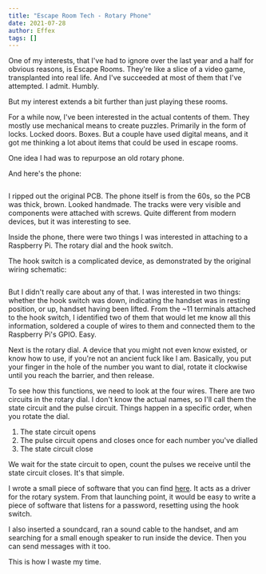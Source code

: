 ```yaml
---
title: "Escape Room Tech - Rotary Phone"
date: 2021-07-28
author: Effex
tags: []
---
```


One of my interests, that I've had to ignore over the last year and a half for obvious reasons, is Escape Rooms. They're like a slice of a video game, transplanted into real life. And I've succeeded at most of them that I've attempted. I admit. Humbly.

But my interest extends a bit further than just playing these rooms.

For a while now, I've been interested in the actual contents of them. They mostly use mechanical means to create puzzles. Primarily in the form of locks. Locked doors. Boxes. But a couple have used digital means, and it got me thinking a lot about items that could be used in escape rooms.

One idea I had was to repurpose an old rotary phone.

And here's the phone:

<image>

I ripped out the original PCB. The phone itself is from the 60s, so the PCB was thick, brown. Looked handmade. The tracks were very visible and components were attached with screws. Quite different from modern devices, but it was interesting to see.

Inside the phone, there were two things I was interested in attaching to a Raspberry Pi. The rotary dial and the hook switch.

The hook switch is a complicated device, as demonstrated by the original wiring schematic:

<image>

But I didn't really care about any of that. I was interested in two things: whether the hook switch was down, indicating the handset was in resting position, or up, handset having been lifted. From the ~11 terminals attached to the hook switch, I identified two of them that would let me know all this information, soldered a couple of wires to them and connected them to the Raspberry Pi's GPIO. Easy.

Next is the rotary dial. A device that you might not even know existed, or know how to use, if you're not an ancient fuck like I am. Basically, you put your finger in the hole of the number you want to dial, rotate it clockwise until you reach the barrier, and then release.

To see how this functions, we need to look at the four wires. There are two circuits in the rotary dial. I don't know the actual names, so I'll call them the state circuit and the pulse circuit. Things happen in a specific order, when you rotate the dial.

1. The state circuit opens
2. The pulse circuit opens and closes once for each number you've dialled
3. The state circuit close

We wait for the state circuit to open, count the pulses we receive until the state circuit closes. It's that simple.

I wrote a small piece of software that you can find [here](https://github.com/Effex-D/rotary-phone). It acts as a driver for the rotary system. From that launching point, it would be easy to write a piece of software that listens for a password, resetting using the hook switch.

I also inserted a soundcard, ran a sound cable to the handset, and am searching for a small enough speaker to run inside the device. Then you can send messages with it too.

This is how I waste my time.
